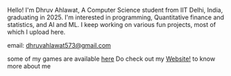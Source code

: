 
Hello!
I'm Dhruv Ahlawat, A Computer Science student from IIT Delhi, India, graduating in 2025.
I'm interested in programming, Quantitative finance and statistics, and AI and ML. 
I keep working on various fun projects, most of which I upload here.

email: dhruvahlawat573@gmail.com

<!-- 
Codechef: https://www.codechef.com/users/dhruvahlawat

Codeforces: https://codeforces.com/profile/Awesomeness._.
 -->
some of my games are available [here](https://dhruvahlawatprojects.wixsite.com/home/games)
Do check out my [Website!](https://dhruvahlawatprojects.wixsite.com/home) to know more about me
